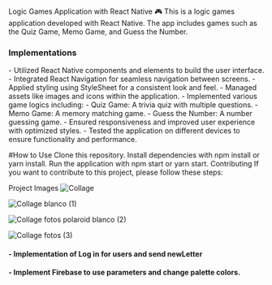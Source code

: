 Logic Games Application with React Native 🎮
This is a logic games application developed with React Native. The app includes games such as the Quiz Game, Memo Game, and Guess the Number.

<h3>Implementations</h3>
- Utilized React Native components and elements to build the user interface.
- Integrated React Navigation for seamless navigation between screens.
- Applied styling using StyleSheet for a consistent look and feel.
- Managed assets like images and icons within the application.
- Implemented various game logics including:
- Quiz Game: A trivia quiz with multiple questions.
- Memo Game: A memory matching game.
- Guess the Number: A number guessing game.
- Ensured responsiveness and improved user experience with optimized styles.
- Tested the application on different devices to ensure functionality and performance.

#How to Use
Clone this repository.
Install dependencies with npm install or yarn install.
Run the application with npm start or yarn start.
Contributing
If you want to contribute to this project, please follow these steps:


Project Images
![Collage](https://github.com/jolimadev2/updateApp3Games/assets/173801115/fa7db346-02b3-4648-87a7-2c32ffd99917)


![Collage blanco (1)](https://github.com/jolimadev2/updateApp3Games/assets/173801115/1c12d5f6-bb15-4993-bfbc-0acee78ef622)

![Collage fotos polaroid blanco (2)](https://github.com/jolimadev2/updateApp3Games/assets/173801115/14554d2b-0895-40b6-839f-99a7a8b60428)

![Collage fotos (3)](https://github.com/jolimadev2/updateApp3Games/assets/173801115/51b31aca-2c7d-4861-88e3-ec8802feee80)

<h4>
- Implementation of Log in for users and send newLetter
</h4>
<h4>
- Implement Firebase to use parameters and change palette colors.
</h4>